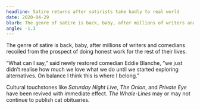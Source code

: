 ```yaml
---
headline: Satire returns after satirists take badly to real world
date: 2020-04-29
blurb: The genre of satire is back, baby, after millions of writers and comedians recoiled from the prospect of doing honest work for the rest of their lives.
angle: -1.3
---
```


The genre of satire is back, baby, after millions of writers and comedians recoiled from the prospect of doing honest work for the rest of their lives.

“What can I say,” said newly restored comedian Eddie Blanche, “we just didn’t realise how much we love what we do until we started exploring alternatives. On balance I think this is where I belong.”

Cultural touchstones like _Saturday Night Live_, _The Onion_, and _Private Eye_ have been revived with immediate effect. _The Whale-Lines_ may or may not continue to publish cat obituaries.
